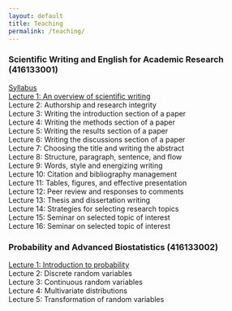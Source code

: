 ```yaml
---
layout: default
title: Teaching
permalink: /teaching/
---
```


### **Scientific Writing and English for Academic Research (416133001)**

[Syllabus](/files/course_materials/sci_writing/Syllabus.pdf)\
[Lecture 1: An overview of scientific writing](/files/course_materials/sci_writing/Lecture1_overview.pdf)\
Lecture 2: Authorship and research integrity \
Lecture 3: Writing the introduction section of a paper \
Lecture 4: Writing the methods section of a paper \
Lecture 5: Writing the results section of a paper \
Lecture 6: Writing the discussions section of a paper \
Lecture 7: Choosing the title and writing the abstract \
Lecture 8: Structure, paragraph, sentence, and flow \
Lecture 9: Words, style and energizing writing \
Lecture 10: Citation and bibliography management \
Lecture 11: Tables, figures, and effective presentation \
Lecture 12: Peer review and responses to comments \
Lecture 13: Thesis and dissertation writing \
Lecture 14: Strategies for selecting research topics \
Lecture 15: Seminar on selected topic of interest \
Lecture 16: Seminar on selected topic of interest

### **Probability and Advanced Biostatistics (416133002)**

[Lecture 1: Introduction to probability](files/course_materials/statistics/Lecture1_probability.pdf) \
Lecture 2: Discrete random variables \
Lecture 3: Continuous random variables \
Lecture 4: Multivariate distributions \
Lecture 5: Transformation of random variables

